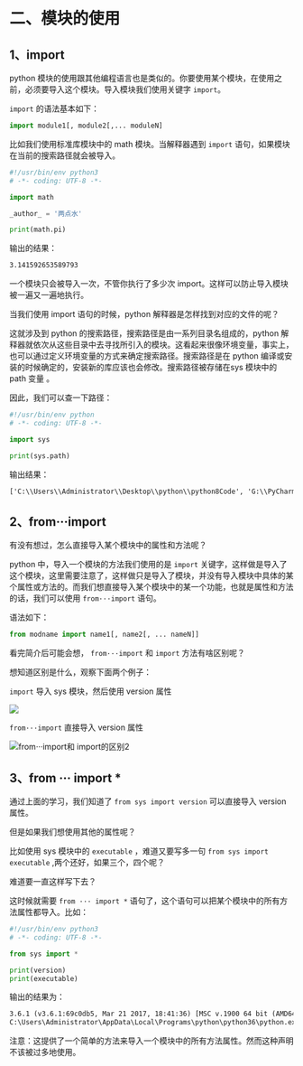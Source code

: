 # 二、模块的使用 #

## 1、import ##

python 模块的使用跟其他编程语言也是类似的。你要使用某个模块，在使用之前，必须要导入这个模块。导入模块我们使用关键字 `import`。

`import` 的语法基本如下：

```python
import module1[, module2[,... moduleN]
```

比如我们使用标准库模块中的 math 模块。当解释器遇到 `import` 语句，如果模块在当前的搜索路径就会被导入。

```python
#!/usr/bin/env python3
# -*- coding: UTF-8 -*-

import math

_author_ = '两点水'

print(math.pi)
```

输出的结果：

```txt
3.141592653589793
```

一个模块只会被导入一次，不管你执行了多少次 import。这样可以防止导入模块被一遍又一遍地执行。

当我们使用 import 语句的时候，python 解释器是怎样找到对应的文件的呢？

这就涉及到 python 的搜索路径，搜索路径是由一系列目录名组成的，python 解释器就依次从这些目录中去寻找所引入的模块。这看起来很像环境变量，事实上，也可以通过定义环境变量的方式来确定搜索路径。搜索路径是在 python 编译或安装的时候确定的，安装新的库应该也会修改。搜索路径被存储在sys 模块中的 path 变量 。

因此，我们可以查一下路径：

```python
#!/usr/bin/env python
# -*- coding: UTF-8 -*-

import sys

print(sys.path)
```

输出结果：


```txt
['C:\\Users\\Administrator\\Desktop\\python\\python8Code', 'G:\\PyCharm 2017.1.4\\helpers\\pycharm', 'C:\\Users\\Administrator\\AppData\\Local\\Programs\\python\\python36\\python36.zip', 'C:\\Users\\Administrator\\AppData\\Local\\Programs\\python\\python36\\DLLs', 'C:\\Users\\Administrator\\AppData\\Local\\Programs\\python\\python36\\lib', 'C:\\Users\\Administrator\\AppData\\Local\\Programs\\python\\python36', 'C:\\Users\\Administrator\\AppData\\Local\\Programs\\python\\python36\\lib\\site-packages', 'C:\\Users\\Administrator\\Desktop\\python\\python8Code\\com\\Learn\\module\\sys']

```

## 2、from···import  ##


有没有想过，怎么直接导入某个模块中的属性和方法呢？

python 中，导入一个模块的方法我们使用的是 `import` 关键字，这样做是导入了这个模块，这里需要注意了，这样做只是导入了模块，并没有导入模块中具体的某个属性或方法的。而我们想直接导入某个模块中的某一个功能，也就是属性和方法的话，我们可以使用 `from···import` 语句。

语法如下：

```python
from modname import name1[, name2[, ... nameN]]
```

看完简介后可能会想， `from···import`  和 `import` 方法有啥区别呢？

想知道区别是什么，观察下面两个例子：

 `import` 导入 sys 模块，然后使用 version 属性

![](http://twowaterimage.oss-cn-beijing.aliyuncs.com/2019-10-14-from%C2%B7%C2%B7%C2%B7import%E5%92%8C%20import%E7%9A%84%E5%8C%BA%E5%88%AB1.png)

`from···import` 直接导入 version 属性

![from···import和 import的区别2](media/from%C2%B7%C2%B7%C2%B7import%E5%92%8C%20import%E7%9A%84%E5%8C%BA%E5%88%AB2-2.png)




## 3、from ··· import *  ##

通过上面的学习，我们知道了 `from sys import version` 可以直接导入 version 属性。

但是如果我们想使用其他的属性呢？

比如使用 sys 模块中的 `executable` ，难道又要写多一句 `from sys import executable` ,两个还好，如果三个，四个呢？

难道要一直这样写下去？

这时候就需要 `from ··· import *` 语句了，这个语句可以把某个模块中的所有方法属性都导入。比如：

```python
#!/usr/bin/env python3
# -*- coding: UTF-8 -*-

from sys import *

print(version)
print(executable)

```

输出的结果为：

```txt
3.6.1 (v3.6.1:69c0db5, Mar 21 2017, 18:41:36) [MSC v.1900 64 bit (AMD64)]
C:\Users\Administrator\AppData\Local\Programs\python\python36\python.exe
```

注意：这提供了一个简单的方法来导入一个模块中的所有方法属性。然而这种声明不该被过多地使用。



